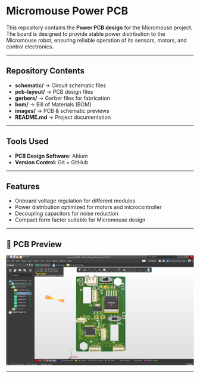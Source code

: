 # Micromouse Power PCB 

This repository contains the **Power PCB design** for the Micromouse project.  
The board is designed to provide stable power distribution to the Micromouse robot, ensuring reliable operation of its sensors, motors, and control electronics.

---

##  Repository Contents
- **schematic/** → Circuit schematic files  
- **pcb-layout/** → PCB design files  
- **gerbers/** → Gerber files for fabrication  
- **bom/** → Bill of Materials (BOM)  
- **images/** → PCB & schematic previews  
- **README.md** → Project documentation  

---

##  Tools Used
- **PCB Design Software:** Altium  
- **Version Control:** Git + GitHub  

---

##  Features
- Onboard voltage regulation for different modules  
- Power distribution optimized for motors and microcontroller  
- Decoupling capacitors for noise reduction  
- Compact form factor suitable for Micromouse design  

---

## 📸 PCB Preview

![Micromouse Power PCB](powerpcb_3D.png)

---

